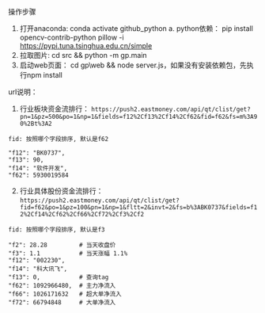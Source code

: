 操作步骤
1. 打开anaconda:  conda activate github_python
    a. python依赖： pip install opencv-contrib-python pillow -i https://pypi.tuna.tsinghua.edu.cn/simple
2. 拉取图片: cd src && python -m gp.main
3. 启动web页面： cd gp\web && node server.js，如果没有安装依赖包，先执行npm install 


url说明：
1. 行业板块资金流排行： `https://push2.eastmoney.com/api/qt/clist/get?pn=1&pz=500&po=1&np=1&fields=f12%2Cf13%2Cf14%2Cf62&fid=f62&fs=m%3A90%2Bt%3A2`
```shell script
fid: 按照哪个字段排序, 默认是f62

"f12": "BK0737",
"f13": 90,
"f14": "软件开发",
"f62": 5930019584
```
2. 行业具体股份资金流排行： `https://push2.eastmoney.com/api/qt/clist/get?fid=f62&po=1&pz=100&pn=1&np=1&fltt=2&invt=2&fs=b%3ABK0737&fields=f12%2Cf14%2Cf62%2Cf66%2Cf72%2Cf3%2Cf2`
```shell script
fid: 按照哪个字段排序, 默认是f3

"f2": 28.28         # 当天收盘价
"f3": 1.1           # 当天涨幅 1.1%
"f12": "002230",
"f14": "科大讯飞",
"f13": 0,           # 查询tag
"f62": 1092966480,  # 主力净流入
"f66": 1026171632   # 超大单净流入
"f72": 66794848     # 大单净流入
```

